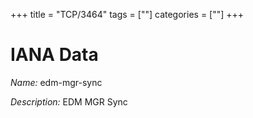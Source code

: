 +++
title = "TCP/3464"
tags = [""]
categories = [""]
+++

# IANA Data

_Name:_ edm-mgr-sync

_Description:_ EDM MGR Sync

